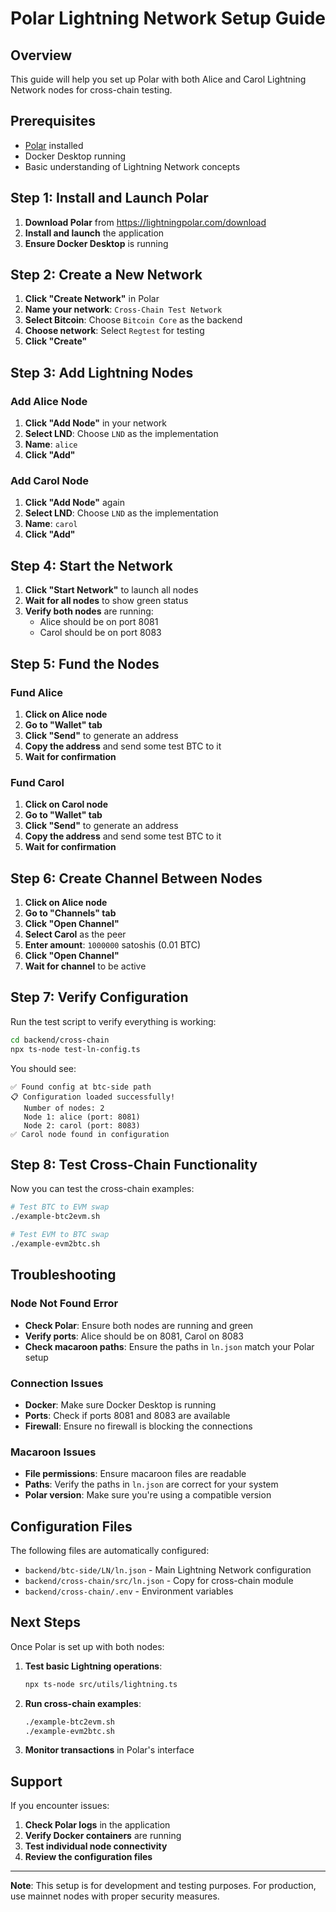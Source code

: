 # Polar Lightning Network Setup Guide

## Overview
This guide will help you set up Polar with both Alice and Carol Lightning Network nodes for cross-chain testing.

## Prerequisites
- [Polar](https://lightningpolar.com/download) installed
- Docker Desktop running
- Basic understanding of Lightning Network concepts

## Step 1: Install and Launch Polar

1. **Download Polar** from https://lightningpolar.com/download
2. **Install and launch** the application
3. **Ensure Docker Desktop** is running

## Step 2: Create a New Network

1. **Click "Create Network"** in Polar
2. **Name your network**: `Cross-Chain Test Network`
3. **Select Bitcoin**: Choose `Bitcoin Core` as the backend
4. **Choose network**: Select `Regtest` for testing
5. **Click "Create"**

## Step 3: Add Lightning Nodes

### Add Alice Node
1. **Click "Add Node"** in your network
2. **Select LND**: Choose `LND` as the implementation
3. **Name**: `alice`
4. **Click "Add"**

### Add Carol Node
1. **Click "Add Node"** again
2. **Select LND**: Choose `LND` as the implementation
3. **Name**: `carol`
4. **Click "Add"**

## Step 4: Start the Network

1. **Click "Start Network"** to launch all nodes
2. **Wait for all nodes** to show green status
3. **Verify both nodes** are running:
   - Alice should be on port 8081
   - Carol should be on port 8083

## Step 5: Fund the Nodes

### Fund Alice
1. **Click on Alice node**
2. **Go to "Wallet" tab**
3. **Click "Send"** to generate an address
4. **Copy the address** and send some test BTC to it
5. **Wait for confirmation**

### Fund Carol
1. **Click on Carol node**
2. **Go to "Wallet" tab**
3. **Click "Send"** to generate an address
4. **Copy the address** and send some test BTC to it
5. **Wait for confirmation**

## Step 6: Create Channel Between Nodes

1. **Click on Alice node**
2. **Go to "Channels" tab**
3. **Click "Open Channel"**
4. **Select Carol** as the peer
5. **Enter amount**: `1000000` satoshis (0.01 BTC)
6. **Click "Open Channel"**
7. **Wait for channel** to be active

## Step 7: Verify Configuration

Run the test script to verify everything is working:

```bash
cd backend/cross-chain
npx ts-node test-ln-config.ts
```

You should see:
```
✅ Found config at btc-side path
📋 Configuration loaded successfully!
   Number of nodes: 2
   Node 1: alice (port: 8081)
   Node 2: carol (port: 8083)
✅ Carol node found in configuration
```

## Step 8: Test Cross-Chain Functionality

Now you can test the cross-chain examples:

```bash
# Test BTC to EVM swap
./example-btc2evm.sh

# Test EVM to BTC swap
./example-evm2btc.sh
```

## Troubleshooting

### Node Not Found Error
- **Check Polar**: Ensure both nodes are running and green
- **Verify ports**: Alice should be on 8081, Carol on 8083
- **Check macaroon paths**: Ensure the paths in `ln.json` match your Polar setup

### Connection Issues
- **Docker**: Make sure Docker Desktop is running
- **Ports**: Check if ports 8081 and 8083 are available
- **Firewall**: Ensure no firewall is blocking the connections

### Macaroon Issues
- **File permissions**: Ensure macaroon files are readable
- **Paths**: Verify the paths in `ln.json` are correct for your system
- **Polar version**: Make sure you're using a compatible version

## Configuration Files

The following files are automatically configured:

- `backend/btc-side/LN/ln.json` - Main Lightning Network configuration
- `backend/cross-chain/src/ln.json` - Copy for cross-chain module
- `backend/cross-chain/.env` - Environment variables

## Next Steps

Once Polar is set up with both nodes:

1. **Test basic Lightning operations**:
   ```bash
   npx ts-node src/utils/lightning.ts
   ```

2. **Run cross-chain examples**:
   ```bash
   ./example-btc2evm.sh
   ./example-evm2btc.sh
   ```

3. **Monitor transactions** in Polar's interface

## Support

If you encounter issues:

1. **Check Polar logs** in the application
2. **Verify Docker containers** are running
3. **Test individual node connectivity**
4. **Review the configuration files**

---

**Note**: This setup is for development and testing purposes. For production, use mainnet nodes with proper security measures. 